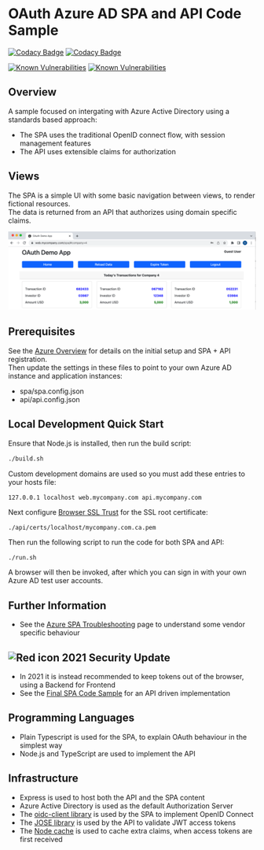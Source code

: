 # OAuth Azure AD SPA and API Code Sample

[![Codacy Badge](https://api.codacy.com/project/badge/Grade/87203e565f6d4ded9299896cdd741cc1)](https://app.codacy.com/gh/gary-archer/oauth.websample.azure?utm_source=github.com&utm_medium=referral&utm_content=gary-archer/oauth.websample.azure&utm_campaign=Badge_Grade)
[![Codacy Badge](https://app.codacy.com/project/badge/Grade/a36801b67eae4a78ba3d6cd1f55a023f)](https://www.codacy.com/gh/gary-archer/oauth.websample.azure/dashboard?utm_source=github.com&amp;utm_medium=referral&amp;utm_content=gary-archer/oauth.websample.azure&amp;utm_campaign=Badge_Grade)

[![Known Vulnerabilities](https://snyk.io/test/github/gary-archer/oauth.websample.azure/badge.svg?targetFile=spa/package.json)](https://snyk.io/test/github/gary-archer/oauth.websample.azure?targetFile=spa/package.json)
[![Known Vulnerabilities](https://snyk.io/test/github/gary-archer/oauth.websample.azure/badge.svg?targetFile=api/package.json)](https://snyk.io/test/github/gary-archer/oauth.websample.azure?targetFile=api/package.json)

## Overview

A sample focused on intergating with Azure Active Directory using a standards based approach:

- The SPA uses the traditional OpenID connect flow, with session management features
- The API uses extensible claims for authorization

## Views

The SPA is a simple UI with some basic navigation between views, to render fictional resources.\
The data is returned from an API that authorizes using domain specific claims.

![SPA Views](./doc/views.png)

## Prerequisites

See the [Azure Overview](https://authguidance.com/2017/11/30/azure-active-directory-setup/) for details on the initial setup and SPA + API registration.\
Then update the settings in these files to point to your own Azure AD instance and application instances:

- spa/spa.config.json
- api/api.config.json

## Local Development Quick Start

Ensure that Node.js is installed, then run the build script:

```bash
./build.sh
```

Custom development domains are used so you must add these entries to your hosts file:

```
127.0.0.1 localhost web.mycompany.com api.mycompany.com
```

Next configure [Browser SSL Trust](https://authguidance.com/2017/11/11/developer-ssl-setup#browser) for the SSL root certificate:

```
./api/certs/localhost/mycompany.com.ca.pem
```

Then run the following script to run the code for both SPA and API:

```bash
./run.sh
```

A browser will then be invoked, after which you can sign in with your own Azure AD test user accounts.

## Further Information

* See the [Azure SPA Troubleshooting](https://authguidance.com/2017/12/01/azure-ad-spa-code-sample/) page to understand some vendor specific behaviour

## ![Red icon](https://via.placeholder.com/15/f03c15/f03c15.png) 2021 Security Update

- In 2021 it is instead recommended to keep tokens out of the browser, using a Backend for Frontend
- See the [Final SPA Code Sample](https://github.com/gary-archer/oauth.websample.final) for an API driven implementation

## Programming Languages

* Plain Typescript is used for the SPA, to explain OAuth behaviour in the simplest way
* Node.js and TypeScript are used to implement the API

## Infrastructure

* Express is used to host both the API and the SPA content
* Azure Active Directory is used as the default Authorization Server
* The [oidc-client library](https://github.com/IdentityModel/oidc-client-js) is used by the SPA to implement OpenID Connect
* The [JOSE library](https://github.com/panva/jose) is used by the API to validate JWT access tokens
* The [Node cache](https://github.com/mpneuried/nodecache) is used to cache extra claims, when access tokens are first received
